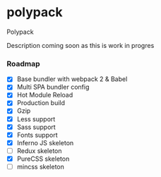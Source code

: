 # polypack
Polypack

Description coming soon as this is work in progres

### Roadmap

- [x] Base bundler with webpack 2 & Babel
- [x] Multi SPA bundler config
- [x] Hot Module Reload
- [x] Production build
- [x] Gzip 
- [x] Less support
- [x] Sass support
- [x] Fonts support
- [x] Inferno JS skeleton
- [ ] Redux skeleton
- [x] PureCSS skeleton
- [ ] mincss skeleton
